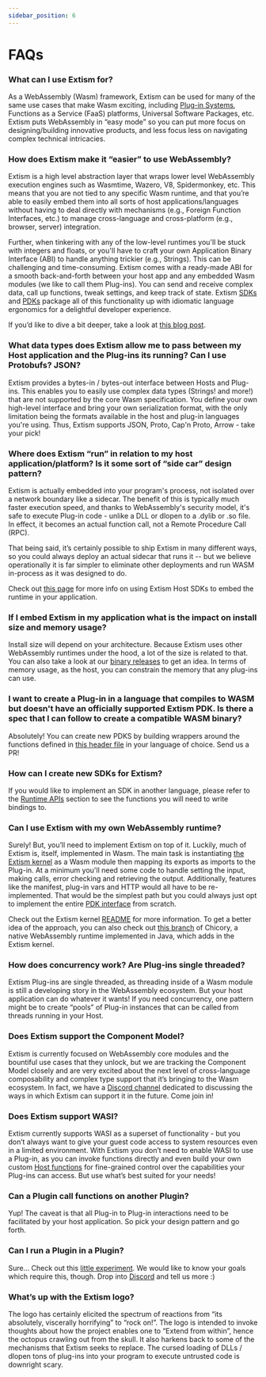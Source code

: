 ```yaml
---
sidebar_position: 6
---
```


# FAQs

### What can I use Extism for?
As a WebAssembly (Wasm) framework, Extism can be used for many of the same use cases that make Wasm exciting, including [Plug-in Systems](https://extism.org/docs/concepts/plug-in-system), Functions as a Service (FaaS) platforms, Universal Software Packages, etc. Extism puts WebAssembly in “easy mode” so you can put more focus on designing/building innovative products, and less focus less on navigating complex technical intricacies.

### How does Extism make it “easier” to use WebAssembly?
Extism is a high level abstraction layer that wraps lower level WebAssembly execution engines such as Wasmtime, Wazero, V8, Spidermonkey, etc. This means that you are not tied to any specific Wasm runtime, and that you’re able to easily embed them into all sorts of host applications/languages without having to deal directly with mechanisms (e.g., Foreign Function Interfaces, etc.) to manage cross-language and cross-platform (e.g., browser, server) integration.

Further, when tinkering with any of the low-level runtimes you'll be stuck with integers and floats, or you'll have to craft your own Application Binary Interface (ABI) to handle anything trickier (e.g., Strings). This can be challenging and time-consuming. Extism comes with a ready-made ABI for a smooth back-and-forth between your host app and any embedded Wasm modules (we like to call them Plug-ins). You can send and receive complex data, call up functions, tweak settings, and keep track of state. Extism [SDKs](https://extism.org/docs/concepts/host-sdk) and [PDKs](https://extism.org/docs/concepts/pdk) package all of this functionality up with idiomatic language ergonomics for a delightful developer experience.

If you’d like to dive a bit deeper, take a look at [this blog post](https://dylibso.com/blog/why-extism/).

### What data types does Extism allow me to pass between my Host application and the Plug-ins its running? Can I use Protobufs? JSON?
Extism provides a bytes-in / bytes-out interface between Hosts and Plug-ins. This enables you to easily use complex data types (Strings! and more!) that are not supported by the core Wasm specification. You define your own high-level interface and bring your own serialization format, with the only limitation being the formats available in the host and plug-in languages you're using. Thus, Extism supports JSON, Proto, Cap'n Proto, Arrow - take your pick!

### Where does Extism “run” in relation to my host application/platform? Is it some sort of “side car” design pattern?
Extism is actually embedded into your program's process, not isolated over a network boundary like a sidecar. The benefit of this is typically much faster execution speed, and thanks to WebAssembly's security model, it's safe to execute Plug-in code - unlike a DLL or dlopen to a .dylib or .so file. In effect, it becomes an actual function call, not a Remote Procedure Call (RPC).

That being said, it’s certainly possible to ship Extism in many different ways, so you could always deploy an actual sidecar that runs it -- but we believe operationally it is far simpler to eliminate other deployments and run WASM in-process as it was designed to do.

Check out [this page](https://extism.org/docs/concepts/host-sdk) for more info on using Extism Host SDKs to embed the runtime in your application.


### If I embed Extism in my application what is the impact on install size and memory usage?
Install size will depend on your architecture. Because Extism uses other WebAssembly runtimes under the hood, a lot of the size is related to that. You can also take a look at our [binary releases](https://github.com/extism/extism/releases) to get an idea. In terms of memory usage, as the host, you can constrain the memory that any plug-ins can use. 

### I want to create a Plug-in in a language that compiles to WASM but doesn't have an officially supported Extism PDK. Is there a spec that I can follow to create a compatible WASM binary?
Absolutely! You can create new PDKS by building wrappers around the functions defined in [this header file](https://github.com/extism/c-pdk/blob/main/extism-pdk.h) in your language of choice. Send us a PR!

### How can I create new SDKs for Extism?
If you would like to implement an SDK in another language, please refer to the [Runtime APIs](https://extism.org/docs/concepts/runtime-apis/) section to see the functions you will need to write bindings to.

### Can I use Extism with my own WebAssembly runtime?
Surely! But, you’ll need to implement Extism on top of it. Luckily, much of Extism is, itself, implemented in Wasm. The main task is instantiating [the Extism kernel](https://github.com/extism/extism/blob/main/kernel/README.md) as a Wasm module then mapping its exports as imports to the Plug-in. At a minimum you'll need some code to handle setting the input, making calls, error checking and retrieving the output. Additionally, features like the manifest, plug-in vars and HTTP would all have to be re-implemented. That would be the simplest path but you could always just opt to implement the entire [PDK interface](https://github.com/extism/c-pdk/blob/2a4d3357b11f65d0c8680ec5b60b9265f02154bc/extism-pdk.h#L27) from scratch.


Check out the Extism kernel [README](https://github.com/extism/extism/blob/main/kernel/README.md) for more information. To get a better idea of the approach, you can also check out [this branch](https://github.com/dylibso/chicory/compare/main...extism) of Chicory, a native WebAssembly runtime implemented in Java, which adds in the Extism kernel.

### How does concurrency work? Are Plug-ins single threaded?

Extism Plug-ins are single threaded, as threading inside of a Wasm module is still a developing story in the WebAssembly ecosystem. But your host application can do whatever it wants! If you need concurrency, one pattern might be to create “pools” of Plug-in instances that can be called from threads running in your Host.

### Does Extism support the Component Model?

Extism is currently focused on WebAssembly core modules and the bountiful use cases that they unlock, but we are tracking the Component Model closely and are very excited about the next level of cross-language composability and complex type support that it’s bringing to the Wasm ecosystem. In fact, we have a [Discord channel](https://extism.org/discord) dedicated to discussing the ways in which Extism can support it in the future. Come join in!


### Does Extism support WASI?

Extism currently supports WASI as a superset of functionality - but you don’t always want to give your guest code access to system resources even in a limited environment. With Extism you don’t need to enable WASI to use a Plug-in, as you can invoke functions directly and even build your own custom [Host functions](https://extism.org/docs/concepts/host-functions) for fine-grained control over the capabilities your Plug-ins can access. But use what’s best suited for your needs!

### **Can a Plugin call functions on another Plugin?**

Yup! The caveat is that all Plug-in to Plug-in interactions need to be facilitated by your host application. So pick your design pattern and go forth.

### **Can I run a Plugin in a Plugin?**

Sure… Check out this [little experiment](https://github.com/extism/plugpluginin). We would like to know your goals which require this, though. Drop into [Discord](https://extism.org/discord) and tell us more :)

### What’s up with the Extism logo?

The logo has certainly elicited the spectrum of reactions from “its absolutely, viscerally horrifying” to “rock on!”. The logo is intended to invoke thoughts about how the project enables one to “Extend from within”, hence the octopus crawling out from the skull. It also harkens back to some of the mechanisms that Extism seeks to replace. The cursed loading of DLLs / dlopen tons of plug-ins into your program to execute untrusted code is downright scary.